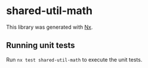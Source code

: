 # shared-util-math

This library was generated with [Nx](https://nx.dev).

## Running unit tests

Run `nx test shared-util-math` to execute the unit tests.
